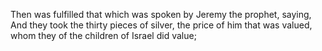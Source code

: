Then was fulfilled that which was spoken by Jeremy the prophet, saying, And they took the thirty pieces of silver, the price of him that was valued, whom they of the children of Israel did value;
